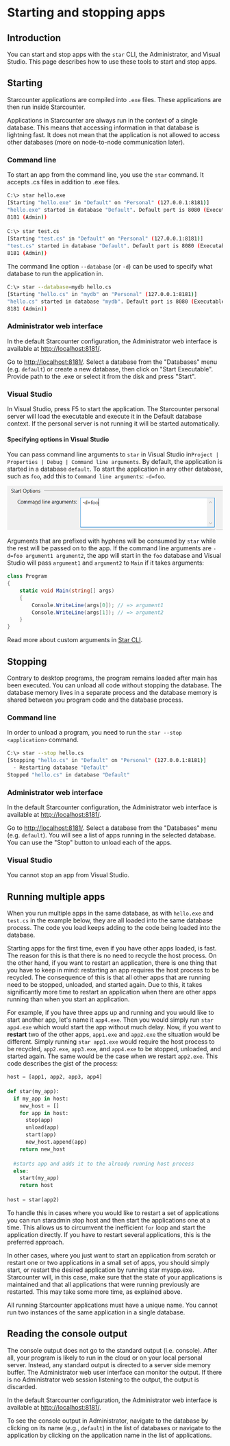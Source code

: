 # Starting and stopping apps

## Introduction

You can start and stop apps with the `star` CLI, the Administrator, and Visual Studio. This page describes how to use these tools to start and stop apps.

## Starting

Starcounter applications are compiled into `.exe` files. These applications are then run inside Starcounter.

Applications in Starcounter are always run in the context of a single database. This means that accessing information in that database is lightning fast. It does not mean that the application is not allowed to access other databases \(more on node-to-node communication later\).

### Command line

To start an app from the command line, you use the `star` command. It accepts .cs files in addition to .exe files.

```bash
C:\> star hello.exe
[Starting "hello.exe" in "Default" on "Personal" (127.0.0.1:8181)]
"hello.exe" started in database "Default". Default port is 8080 (Executable),
8181 (Admin))

C:\> star test.cs
[Starting "test.cs" in "Default" on "Personal" (127.0.0.1:8181)]
"test.cs" started in database "Default". Default port is 8080 (Executable),
8181 (Admin))
```

The command line option `--database` \(or `-d`\) can be used to specify what database to run the application in.

```bash
C:\> star --database=mydb hello.cs
[Starting "hello.cs" in "mydb" on "Personal" (127.0.0.1:8181)]
"hello.cs" started in database "mydb". Default port is 8080 (Executable),
8181 (Admin))
```

### Administrator web interface

In the default Starcounter configuration, the Administrator web interface is available at [http://localhost:8181/](http://localhost:8181/).

Go to [http://localhost:8181/](http://localhost:8181/). Select a database from the "Databases" menu \(e.g. `default`\) or create a new database, then click on "Start Executable". Provide path to the .exe or select it from the disk and press "Start".

### Visual Studio

In Visual Studio, press F5 to start the application. The Starcounter personal server will load the executable and execute it in the Default database context. If the personal server is not running it will be started automatically.

#### Specifying options in Visual Studio

You can pass command line arguments to `star` in Visual Studio in`Project | Properties | Debug | Command line arguments`. By default, the application is started in a database `default`. To start the application in any other database, such as `foo`, add this to `Command line arguments`: `-d=foo`.

![](../../.gitbook/assets/cbbdaef6-d55f-11e5-933e-f1c8dda21a12.png)

Arguments that are prefixed with hyphens will be consumed by `star` while the rest will be passed on to the app. If the command line arguments are `-d=foo argument1 argument2`, the app will start in the `foo` database and Visual Studio will pass `argument1` and `argument2` to `Main` if it takes arguments:

```csharp
class Program
{
    static void Main(string[] args)
    {
        Console.WriteLine(args[0]); // => argument1
        Console.WriteLine(args[1]); // => argument2
    }
}
```

Read more about custom arguments in [Star CLI](star-cli.md#passing-custom-arguments).

## Stopping

Contrary to desktop programs, the program remains loaded after main has been executed. You can unload all code without stopping the database. The database memory lives in a separate process and the database memory is shared between you program code and the database process.

### Command line

In order to unload a program, you need to run the `star --stop <application>` command.

```bash
C:\> star --stop hello.cs
[Stopping "hello.cs" in "Default" on "Personal" (127.0.0.1:8181)]
  - Restarting database "Default"
Stopped "hello.cs" in database "Default"
```

### Administrator web interface

In the default Starcounter configuration, the Administrator web interface is available at [http://localhost:8181/](http://localhost:8181/).

Go to [http://localhost:8181/](http://localhost:8181/). Select a database from the "Databases" menu \(e.g. `default`\). You will see a list of apps running in the selected database. You can use the "Stop" button to unload each of the apps.

### Visual Studio

You cannot stop an app from Visual Studio.

## Running multiple apps

When you run multiple apps in the same database, as with `hello.exe` and `test.cs` in the example below, they are all loaded into the same database process. The code you load keeps adding to the code being loaded into the database.

Starting apps for the first time, even if you have other apps loaded, is fast. The reason for this is that there is no need to recycle the host process. On the other hand, if you want to restart an application, there is one thing that you have to keep in mind: restarting an app requires the host process to be recycled. The consequence of this is that all other apps that are running need to be stopped, unloaded, and started again. Due to this, it takes significantly more time to restart an application when there are other apps running than when you start an application.

For example, if you have three apps up and running and you would like to start another app, let's name it `app4.exe`. Then you would simply run `star app4.exe` which would start the app without much delay. Now, if you want to **restart** two of the other apps, `app1.exe` and `app2.exe` the situation would be different. Simply running `star app1.exe` would require the host process to be recycled, `app2.exe`, `app3.exe`, and `app4.exe` to be stopped, unloaded, and started again. The same would be the case when we restart `app2.exe`. This code describes the gist of the process:

```python
host = [app1, app2, app3, app4]

def star(my_app):
  if my_app in host:
    new_host = []
    for app in host:
      stop(app)
      unload(app)
      start(app)
      new_host.append(app)
    return new_host

  #starts app and adds it to the already running host process
  else:
    start(my_app)
    return host

host = star(app2)
```

To handle this in cases where you would like to restart a set of applications you can run staradmin stop host and then start the applications one at a time. This allows us to circumvent the inefficient `for` loop and start the application directly. If you have to restart several applications, this is the preferred approach.

In other cases, where you just want to start an application from scratch or restart one or two applications in a small set of apps, you should simply start, or restart the desired application by running star myapp.exe. Starcounter will, in this case, make sure that the state of your applications is maintained and that all applications that were running previously are restarted. This may take some more time, as explained above.

All running Starcounter applications must have a unique name. You cannot run two instances of the same application in a single database.

## Reading the console output

The console output does not go to the standard output \(i.e. console\). After all, your program is likely to run in the cloud or on your local personal server. Instead, any standard output is directed to a server side memory buffer. The Administrator web user interface can monitor the output. If there is no Administrator web session listening to the output, the output is discarded.

In the default Starcounter configuration, the Administrator web interface is available at [http://localhost:8181/](http://localhost:8181/).

To see the console output in Administrator, navigate to the database by clicking on its name \(e.g., `default`\) in the list of databases or navigate to the application by clicking on the application name in the list of applications.

